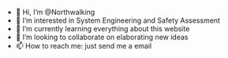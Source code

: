 - 👋 Hi, I’m @Northwalking
- 👀 I’m interested in System Engineering and Safety Assessment
- 🌱 I’m currently learning everything about this website
- 💞️ I’m looking to collaborate on elaborating new ideas
- 📫 How to reach me: just send me a email

<!---
Northwolking/Northwolking is a ✨ special ✨ repository because its `README.md` (this file) appears on your GitHub profile.
You can click the Preview link to take a look at your changes.
--->
